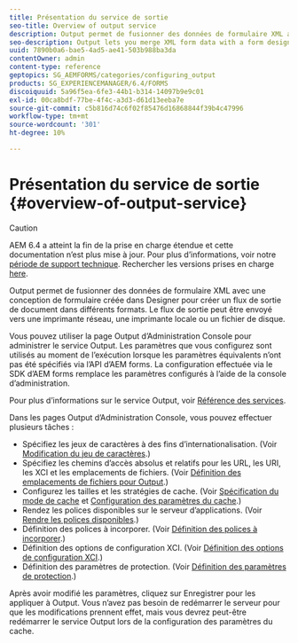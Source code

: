 ```yaml
---
title: Présentation du service de sortie
seo-title: Overview of output service
description: Output permet de fusionner des données de formulaire XML avec une conception de formulaire créée dans Designer pour créer un flux de sortie de document dans différents formats.
seo-description: Output lets you merge XML form data with a form design created in Designer to create a document output stream in various formats.
uuid: 7890b0a6-bae5-4ad5-ae41-503b988ba3da
contentOwner: admin
content-type: reference
geptopics: SG_AEMFORMS/categories/configuring_output
products: SG_EXPERIENCEMANAGER/6.4/FORMS
discoiquuid: 5a96f5ea-6fe3-44b1-b314-14097b9e9c01
exl-id: 00ca8bdf-77be-4f4c-a3d3-d61d13eeba7e
source-git-commit: c5b816d74c6f02f85476d16868844f39b4c47996
workflow-type: tm+mt
source-wordcount: '301'
ht-degree: 10%

---
```


# Présentation du service de sortie {#overview-of-output-service}

>[!CAUTION]
>
>AEM 6.4 a atteint la fin de la prise en charge étendue et cette documentation n’est plus mise à jour. Pour plus d’informations, voir notre [période de support technique](https://helpx.adobe.com/fr/support/programs/eol-matrix.html). Rechercher les versions prises en charge [here](https://experienceleague.adobe.com/docs/?lang=fr).

Output permet de fusionner des données de formulaire XML avec une conception de formulaire créée dans Designer pour créer un flux de sortie de document dans différents formats. Le flux de sortie peut être envoyé vers une imprimante réseau, une imprimante locale ou un fichier de disque.

Vous pouvez utiliser la page Output d’Administration Console pour administrer le service Output. Les paramètres que vous configurez sont utilisés au moment de l’exécution lorsque les paramètres équivalents n’ont pas été spécifiés via l’API d’AEM forms. La configuration effectuée via le SDK d’AEM forms remplace les paramètres configurés à l’aide de la console d’administration.

Pour plus d’informations sur le service Output, voir [Référence des services](https://help.adobe.com/fr_FR/livecycle/11.0/Services/index.html).

Dans les pages Output d’Administration Console, vous pouvez effectuer plusieurs tâches :

* Spécifiez les jeux de caractères à des fins d’internationalisation. (Voir [Modification du jeu de caractères](/help/forms/using/admin-help/change-character-set.md#change-the-character-set).)
* Spécifiez les chemins d’accès absolus et relatifs pour les URL, les URI, les XCI et les emplacements de fichiers. (Voir [Définition des emplacements de fichiers pour Output](/help/forms/using/admin-help/specify-file-locations-output.md#specify-file-locations-for-output).)
* Configurez les tailles et les stratégies de cache. (Voir [Spécification du mode de cache](/help/forms/using/admin-help/configuring-caching-output.md#specifying-the-cache-mode) et [Configuration des paramètres du cache](/help/forms/using/admin-help/configuring-caching-output.md#configuring-cache-settings).)
* Rendez les polices disponibles sur le serveur d’applications. (Voir [Rendre les polices disponibles](/help/forms/using/admin-help/make-fonts-available.md#make-fonts-available).)
* Définition des polices à incorporer. (Voir [Définition des polices à incorporer](/help/forms/using/admin-help/specify-fonts-embed.md#specify-fonts-to-embed).)
* Définition des options de configuration XCI. (Voir [Définition des options de configuration XCI](/help/forms/using/admin-help/specify-xci-configuration-options.md#specify-xci-configuration-options).)
* Définition des paramètres de protection. (Voir [Définition des paramètres de protection](/help/forms/using/admin-help/specify-security-settings.md#specify-security-settings).)

Après avoir modifié les paramètres, cliquez sur Enregistrer pour les appliquer à Output. Vous n’avez pas besoin de redémarrer le serveur pour que les modifications prennent effet, mais vous devrez peut-être redémarrer le service Output lors de la configuration des paramètres du cache.
